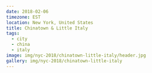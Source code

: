 ```yaml
---
date: 2018-02-06
timezone: EST
location: New York, United States
title: Chinatown & Little Italy
tags:
  - city
  - china
  - italy
image: img/nyc-2018/chinatown-little-italy/header.jpg
gallery: img/nyc-2018/chinatown-little-italy
---
```


